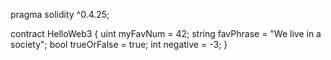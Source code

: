 pragma solidity ^0.4.25;

contract HelloWeb3 {
uint myFavNum = 42;
string favPhrase = "We live in a society";
bool trueOrFalse = true;
int negative = -3;
}


